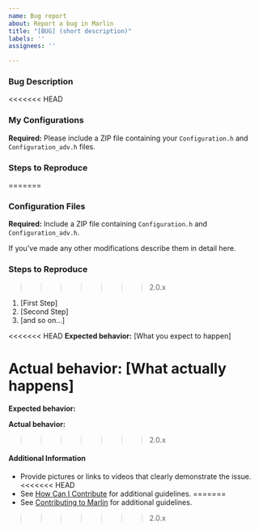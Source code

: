 ```yaml
---
name: Bug report
about: Report a bug in Marlin
title: "[BUG] (short description)"
labels: ''
assignees: ''

---
```


<!--

Please follow the instructions below. Failure to do so may result in your issue being closed.

### Before Reporting a Bug

1. Test with the `bugfix-2.0.x` branch to see whether the issue still exists.

2. Get troubleshooting help from the Marlin community to confirm it's a bug and not just a configuration error. Links at https://github.com/MarlinFirmware/Marlin/issues/new/choose

### Instructions

1. Fill out every section of the template below.

2. Always attach configuration files, regardless of whether you think they are involved.

3. Read and understand Marlin's Code of Conduct. By filing an Issue, you are expected to comply with it, including treating everyone with respect: https://github.com/MarlinFirmware/Marlin/blob/master/.github/code_of_conduct.md

-->

### Bug Description

<<<<<<< HEAD
<!-- Description of the bug -->

### My Configurations

**Required:** Please include a ZIP file containing your `Configuration.h` and `Configuration_adv.h` files.

### Steps to Reproduce

<!-- Please describe the steps needed to reproduce the issue -->
=======
<!-- Describe the bug in this section. (You can remove this invisible comment.) -->

### Configuration Files

**Required:** Include a ZIP file containing `Configuration.h` and `Configuration_adv.h`.

If you've made any other modifications describe them in detail here.

### Steps to Reproduce

<!-- Describe the steps needed to reproduce the issue. (You can remove this invisible comment.) -->
>>>>>>> 2.0.x

1. [First Step]
2. [Second Step]
3. [and so on...]

<<<<<<< HEAD
**Expected behavior:** [What you expect to happen]

**Actual behavior:** [What actually happens]
=======
**Expected behavior:**

<!-- Describe what you expected to happen here. (You can remove this invisible comment.) -->

**Actual behavior:**

<!-- Describe what actually happens here. (You can remove this invisible comment.) -->
>>>>>>> 2.0.x

#### Additional Information

* Provide pictures or links to videos that clearly demonstrate the issue.
<<<<<<< HEAD
* See [How Can I Contribute](#how-can-i-contribute) for additional guidelines.
=======
* See [Contributing to Marlin](https://github.com/MarlinFirmware/Marlin/blob/2.0.x/.github/contributing.md) for additional guidelines.
>>>>>>> 2.0.x
